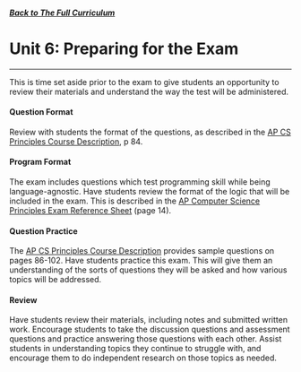 
##### [Back to The Full Curriculum](/apcsp/curriculum) 
# Unit 6: Preparing for the Exam
-------
This is time set aside prior to the exam to give students an opportunity to review their materials and understand the way the test will be administered.

#### **Question Format**
Review with students the format of the questions, as described in the [AP CS Principles Course Description](https://secure-media.collegeboard.org/digitalServices/pdf/ap/ap-computer-science-principles-course-and-exam-description.pdf), p 84.

#### **Program Format**
The exam includes questions which test programming skill while being language-agnostic. Have students review the format of the logic that will be included in the exam. This is described in the [AP Computer Science Principles Exam Reference Sheet](https://apcentral.collegeboard.org/pdf/ap-csp-student-task-directions.pdf) (page 14).

#### **Question Practice**
The [AP CS Principles Course Description](https://secure-media.collegeboard.org/digitalServices/pdf/ap/ap-computer-science-principles-course-and-exam-description.pdf) provides sample questions on pages 86-102. Have students practice this exam. This will give them an understanding of the sorts of questions they will be asked and how various topics will be addressed.

#### **Review**
Have students review their materials, including notes and submitted written work. Encourage students to take the discussion questions and assessment questions and practice answering those questions with each other. Assist students in understanding topics they continue to struggle with, and encourage them to do independent research on those topics as needed.
